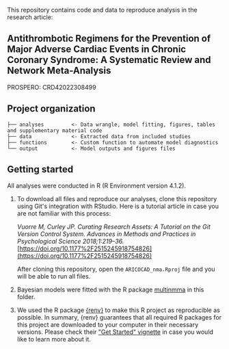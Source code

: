 This repository contains code and data to reproduce analysis in the research article:

## **Antithrombotic Regimens for the Prevention of Major Adverse Cardiac Events in Chronic Coronary Syndrome: A Systematic Review and Network Meta-Analysis**

PROSPERO: CRD42022308499

## Project organization

```
├── analyses         <- Data wrangle, model fitting, figures, tables and supplementary material code
├── data             <- Extracted data from included studies
├── functions        <- Custom function to automate model diagnostics
└── output           <- Model outputs and figures files
```

## Getting started

All analyses were conducted in R (R Environment version 4.1.2). 

1.  To download all files and reproduce our analyses, clone this repository using Git's integration with RStudio. Here is a tutorial article in case you are not familiar with this process:

    *Vuorre M, Curley JP. Curating Research Assets: A Tutorial on the Git Version Control System. Advances in Methods and Practices in Psychological Science 2018;1:219–36.* [https://doi.org/10.1177%2F2515245918754826](https://doi.org/10.1177%2F2515245918754826)

       After cloning this repository, open the `ARICOCAD_nma.Rproj` file and you will be able to run all files.

2. Bayesian models were fitted with the R package [multinmma](https://dmphillippo.github.io/multinma/) in this folder.

3. We used the R package [{renv}](https://rstudio.github.io/renv/) to make this R project as reproducible as possible. In summary, {renv} guarantees that all required R packages for this project are downloaded to your computer in their necessary versions. Please check their ["Get Started" vignette](https://rstudio.github.io/renv/articles/renv.html) in case you would like to learn more about it.
